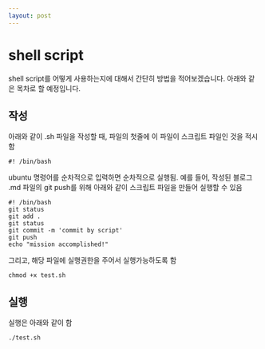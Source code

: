 ```yaml
---
layout: post
---
```

# shell script
shell script를 어떻게 사용하는지에 대해서 간단히 방법을 적어보겠습니다.
아래와 같은 목차로 할 예정입니다.

## 작성
아래와 같이 .sh 파일을 작성할 때, 파일의 첫줄에 이 파일이 스크립트 파일인 것을 적시함 

```sehll
#! /bin/bash
```

ubuntu 명령어를 순차적으로 입력하면 순차적으로 실행됨. 예를 들어, 작성된 블로그 .md 파일의 git push를 위해 아래와 같이 스크립트 파일을 만들어 실행할 수 있음

```shell
#! /bin/bash
git status
git add .
git status
git commit -m 'commit by script'
git push
echo "mission accomplished!"

```

그리고, 해당 파일에 실행권한을 주어서 실행가능하도록 함

```shell
chmod +x test.sh
```



## 실행
실행은 아래와 같이 함

```shell
./test.sh
```

